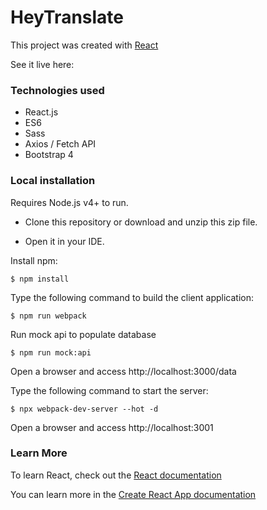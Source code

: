 # HeyTranslate



This project was created with [React](https://reactjs.org/)

See it live here: 

### Technologies used

* React.js
* ES6
* Sass
* Axios / Fetch API
* Bootstrap 4


### Local installation

Requires Node.js v4+ to run.


* Clone this repository or download and unzip this zip file.

* Open it in your IDE.

Install npm:

```
$ npm install
```

Type the following command to build the client application:

```
$ npm run webpack
```

Run mock api to populate database

```
$ npm run mock:api
```
Open a browser and access http://localhost:3000/data


Type the following command to start the server:

```
$ npx webpack-dev-server --hot -d
```

Open a browser and access http://localhost:3001

### Learn More

To learn React, check out the [React documentation](https://reactjs.org/)

You can learn more in the [Create React App documentation](https://create-react-app.dev/docs/getting-started)
